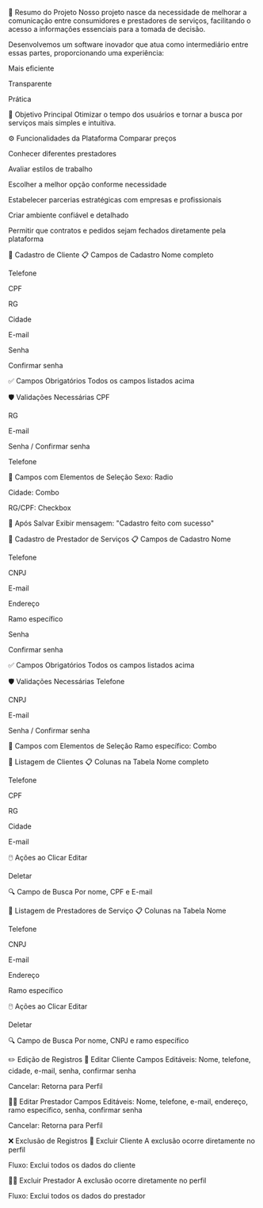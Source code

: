 🧩 Resumo do Projeto
Nosso projeto nasce da necessidade de melhorar a comunicação entre consumidores e prestadores de serviços, facilitando o acesso a informações essenciais para a tomada de decisão.

Desenvolvemos um software inovador que atua como intermediário entre essas partes, proporcionando uma experiência:

Mais eficiente

Transparente

Prática

🎯 Objetivo Principal
Otimizar o tempo dos usuários e tornar a busca por serviços mais simples e intuitiva.

⚙️ Funcionalidades da Plataforma
Comparar preços

Conhecer diferentes prestadores

Avaliar estilos de trabalho

Escolher a melhor opção conforme necessidade

Estabelecer parcerias estratégicas com empresas e profissionais

Criar ambiente confiável e detalhado

Permitir que contratos e pedidos sejam fechados diretamente pela plataforma

👤 Cadastro de Cliente
📋 Campos de Cadastro
Nome completo

Telefone

CPF

RG

Cidade

E-mail

Senha

Confirmar senha

✅ Campos Obrigatórios
Todos os campos listados acima

🛡️ Validações Necessárias
CPF

RG

E-mail

Senha / Confirmar senha

Telefone

🔘 Campos com Elementos de Seleção
Sexo: Radio

Cidade: Combo

RG/CPF: Checkbox

💬 Após Salvar
Exibir mensagem: "Cadastro feito com sucesso"

🧰 Cadastro de Prestador de Serviços
📋 Campos de Cadastro
Nome

Telefone

CNPJ

E-mail

Endereço

Ramo específico

Senha

Confirmar senha

✅ Campos Obrigatórios
Todos os campos listados acima

🛡️ Validações Necessárias
Telefone

CNPJ

E-mail

Senha / Confirmar senha

🔘 Campos com Elementos de Seleção
Ramo específico: Combo

📄 Listagem de Clientes
📋 Colunas na Tabela
Nome completo

Telefone

CPF

RG

Cidade

E-mail

🖱️ Ações ao Clicar
Editar

Deletar

🔍 Campo de Busca
Por nome, CPF e E-mail

🧾 Listagem de Prestadores de Serviço
📋 Colunas na Tabela
Nome

Telefone

CNPJ

E-mail

Endereço

Ramo específico

🖱️ Ações ao Clicar
Editar

Deletar

🔍 Campo de Busca
Por nome, CNPJ e ramo específico

✏️ Edição de Registros
👤 Editar Cliente
Campos Editáveis: Nome, telefone, cidade, e-mail, senha, confirmar senha

Cancelar: Retorna para Perfil

👨‍🔧 Editar Prestador
Campos Editáveis: Nome, telefone, e-mail, endereço, ramo específico, senha, confirmar senha

Cancelar: Retorna para Perfil

❌ Exclusão de Registros
👤 Excluir Cliente
A exclusão ocorre diretamente no perfil

Fluxo: Exclui todos os dados do cliente

👨‍🔧 Excluir Prestador
A exclusão ocorre diretamente no perfil

Fluxo: Exclui todos os dados do prestador

